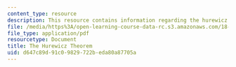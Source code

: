 ```yaml
---
content_type: resource
description: This resource contains information regarding the hurewicz theorem.
file: /media/https%3A/open-learning-course-data-rc.s3.amazonaws.com/18-904-seminar-in-topology-spring-2011/d647c89d91c09829722beda80a87705a_MIT18_904S11_finalHurewicz.pdf
file_type: application/pdf
resourcetype: Document
title: The Hurewicz Theorem
uid: d647c89d-91c0-9829-722b-eda80a87705a
---
```

